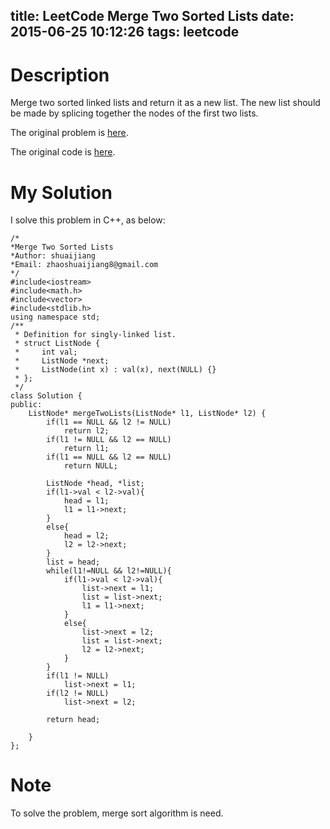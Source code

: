 title: LeetCode Merge Two Sorted Lists
date: 2015-06-25 10:12:26
tags: leetcode
---


# Description
Merge two sorted linked lists and return it as a new list. The new list should be made by splicing together the nodes of the first two lists.

The original problem is [here](https://leetcode.com/problems/merge-two-sorted-lists/ "Problem").

The original code is [here](https://github.com/shuaijiang/LeetCode/blob/master/MergeTwoSortedLists.cpp "Code").
<!--more-->

# My Solution
I solve this problem in C++, as below:


	/*
	*Merge Two Sorted Lists
	*Author: shuaijiang
	*Email: zhaoshuaijiang8@gmail.com
	*/
	#include<iostream>
	#include<math.h>
	#include<vector>
	#include<stdlib.h>
	using namespace std;
	/**
	 * Definition for singly-linked list.
	 * struct ListNode {
	 *     int val;
	 *     ListNode *next;
	 *     ListNode(int x) : val(x), next(NULL) {}
	 * };
	 */
	class Solution {
	public:
	    ListNode* mergeTwoLists(ListNode* l1, ListNode* l2) {
	    	if(l1 == NULL && l2 != NULL)
	    		return l2;
	    	if(l1 != NULL && l2 == NULL)
	    		return l1;
	    	if(l1 == NULL && l2 == NULL)
	    		return NULL;
	        
			ListNode *head, *list;
	        if(l1->val < l2->val){
	        	head = l1;
				l1 = l1->next;	
	        }
	        else{
	        	head = l2;
	        	l2 = l2->next;
	        }
			list = head;
			while(l1!=NULL && l2!=NULL){
				if(l1->val < l2->val){
					list->next = l1;
					list = list->next;
					l1 = l1->next;
				}
				else{
					list->next = l2;
					list = list->next;
					l2 = l2->next;
				}
			}
			if(l1 != NULL)
				list->next = l1;
			if(l2 != NULL)
				list->next = l2;
			
			return head;
			
	    }
	};


# Note
To solve the problem, merge sort algorithm is need.  

